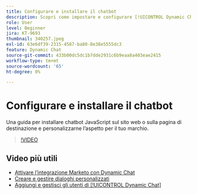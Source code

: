 ```yaml
---
title: Configurare e installare il chatbot
description: Scopri come impostare e configurare [!UICONTROL Dynamic Chat] per il primo utilizzo.
role: User
level: Beginner
jira: KT-9693
thumbnail: 340257.jpeg
exl-id: 63e6df39-2315-4587-ba80-8e38e5555dc3
feature: Dynamic Chat
source-git-commit: 433b00dc5dc1b7dde2931c6b9eaa8a403eae2415
workflow-type: tm+mt
source-wordcount: '65'
ht-degree: 0%

---
```


# Configurare e installare il chatbot

Una guida per installare chatbot JavaScript sul sito web o sulla pagina di destinazione e personalizzarne l’aspetto per il tuo marchio.

>[!VIDEO](https://video.tv.adobe.com/v/340257/?quality=12&learn=on)

## Video più utili

* [Attivare l’integrazione Marketo con Dynamic Chat](marketo-integration.md)
* [Creare e gestire dialoghi personalizzati](dialogue-management.md)
* [Aggiungi e gestisci gli utenti di [!UICONTROL Dynamic Chat]](user-management.md)
